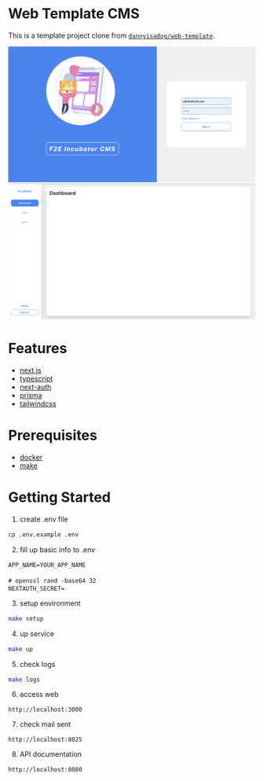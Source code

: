 # Web Template CMS

This is a template project clone from [`dannyisadog/web-template`](https://github.com/dannyisadog/web-template).

![alt demo image](public/demo-img.png)
![alt demo image](public/demo-img2.png)

# Features
- [next.js](https://nextjs.org/)
- [typescript](https://www.typescriptlang.org/)
- [next-auth](https://next-auth.js.org/)
- [prisma](https://www.prisma.io/)
- [tailwindcss](https://tailwindcss.com/)

# Prerequisites

- [docker](https://www.docker.com/)
- [make](https://linuxhint.com/install-use-make-windows/)

# Getting Started

1. create .env file

```bash
cp .env.example .env
```

2. fill up basic info to .env

```
APP_NAME=YOUR_APP_NAME

# openssl rand -base64 32
NEXTAUTH_SECRET=
```

3. setup environment

```bash
make setup
```

4. up service

```bash
make up
```

5. check logs

```bash
make logs
```

6. access web

```
http://localhost:3000
```

7. check mail sent

```
http://localhost:8025
```

8. API documentation

```
http://localhost:8080
```